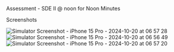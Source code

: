 Assessment - SDE II @ noon for Noon Minutes

Screenshots

![Simulator Screenshot - iPhone 15 Pro - 2024-10-20 at 06 57 28](https://github.com/user-attachments/assets/c73360e6-473b-430e-842a-0064f4b7d0aa)![Simulator Screenshot - iPhone 15 Pro - 2024-10-20 at 06 56 49](https://github.com/user-attachments/assets/b5912f10-46e8-426e-b9a4-fbd6b5e3de36)
![Simulator Screenshot - iPhone 15 Pro - 2024-10-20 at 06 57 20](https://github.com/user-attachments/assets/5a5f67fe-4f01-44b5-9205-f33101f5cd0f)
